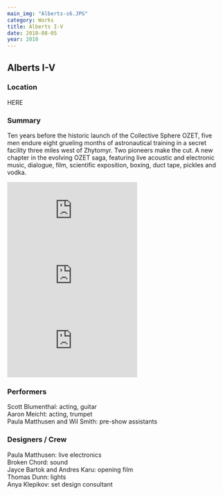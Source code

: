 ```yaml
---
main_img: "Alberts-s6.JPG"
category: Works
title: Alberts I-V
date: 2010-08-05
year: 2010
---
```

## Alberts I-V

### Location

HERE

### Summary

Ten years before the historic launch of the Collective Sphere OZET, five men endure eight grueling months of astronautical training in a secret facility three miles west of Zhytomyr. Two pioneers make the cut. A new chapter in the evolving OZET saga, featuring live acoustic and electronic music, dialogue, film, scientific exposition, boxing, duct tape, pickles and vodka.

<div class="row videos">
  <iframe class="col-sm-4 col-xs-12" src="https://www.youtube.com/embed/RkwzkTxk-B4" frameborder="0" allowfullscreen></iframe>
  <iframe class="col-sm-4 col-xs-12" src="https://www.youtube.com/embed/k1dlzNzs1Fk" frameborder="0" allowfullscreen></iframe>
  <iframe class="col-sm-4 col-xs-12" src="https://www.youtube.com/embed/EN295MoPPis" frameborder="0" allowfullscreen></iframe>
</div>

### Performers

Scott Blumenthal: acting, guitar<br>
Aaron Meicht: acting, trumpet<br>
Paula Matthusen and Wil Smith: pre-show assistants

### Designers / Crew

Paula Matthusen: live electronics<br>
Broken Chord: sound<br>
Jayce Bartok and Andres Karu: opening film<br>
Thomas Dunn: lights<br>
Anya Klepikov: set design consultant


